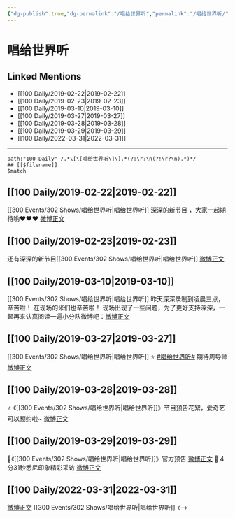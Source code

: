 ```yaml
---
{"dg-publish":true,"dg-permalink":"/唱给世界听","permalink":"/唱给世界听/","title":"唱给世界听","tags":[null]}
---
```


# 唱给世界听

## Linked Mentions
- [[100 Daily/2019-02-22\|2019-02-22]]
- [[100 Daily/2019-02-23\|2019-02-23]]
- [[100 Daily/2019-03-10\|2019-03-10]]
- [[100 Daily/2019-03-27\|2019-03-27]]
- [[100 Daily/2019-03-28\|2019-03-28]]
- [[100 Daily/2019-03-29\|2019-03-29]]
- [[100 Daily/2022-03-31\|2022-03-31]]


---

```expander
path:"100 Daily" /.*\[\[唱给世界听\]\].*(?:\r?\n(?!\r?\n).*)*/
## [[$filename]]
$match
```
## [[100 Daily/2019-02-22\|2019-02-22]]
[[300 Events/302 Shows/唱给世界听\|唱给世界听]]
深深的新节目 ，大家一起期待哟❤️❤️❤️
[微博正文](https://weibo.com/detail/4342575651955247)
## [[100 Daily/2019-02-23\|2019-02-23]]
还有深深的新节目[[300 Events/302 Shows/唱给世界听\|唱给世界听]]
[微博正文](https://weibo.com/detail/4342575651955247)

## [[100 Daily/2019-03-10\|2019-03-10]]
[[300 Events/302 Shows/唱给世界听\|唱给世界听]]
昨天深深录制到凌晨三点，辛苦啦！
在现场的米们也辛苦啦！
现场出现了一些问题，为了更好支持深深，一起再来认真阅读一遍小分队微博吧：[微博正文](https://m.weibo.cn/6466290670/4348347084747401)
## [[100 Daily/2019-03-27\|2019-03-27]]
[[300 Events/302 Shows/唱给世界听\|唱给世界听]]
⭐ [#唱给世界听#](https://s.weibo.com/weibo?q=%23%E5%94%B1%E7%BB%99%E4%B8%96%E7%95%8C%E5%90%AC%23) 期待周导师
[微博正文](https://m.weibo.cn/6466290670/4354560078143971)
## [[100 Daily/2019-03-28\|2019-03-28]]
⭐ 《[[300 Events/302 Shows/唱给世界听\|唱给世界听]]》节目预告花絮，爱奇艺可以预约啦~ [微博正文](https://weibo.com/6466290670/HmZiZ9IF7)
## [[100 Daily/2019-03-29\|2019-03-29]]
🌟《[[300 Events/302 Shows/唱给世界听\|唱给世界听]]》官方预告
[微博正文](https://m.weibo.cn/6466290670/4355296589564329)
🌟 4分31秒悉尼印象精彩采访
[微博正文](https://m.weibo.cn/6466290670/4355171301357699)

## [[100 Daily/2022-03-31\|2022-03-31]]
[微博正文](https://m.weibo.cn/2121483661/4753121257459899) [[300 Events/302 Shows/唱给世界听\|唱给世界听]]
<-->

